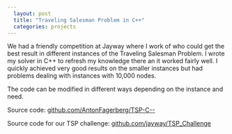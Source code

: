 ```yaml
---
  layout: post
  title: "Traveling Salesman Problem in C++"
  categories: projects
---
```


We had a friendly competition at Jayway where I work of who could get the best result in different instances of the Traveling Salesman Problem. I wrote my solver in C++ to refresh my knowledge there an it worked fairly well. I quickly achieved very good results on the smaller instances but had problems dealing with instances with 10,000 nodes.

The code can be modified in different ways depending on the instance and need.

Source code: [github.com/AntonFagerberg/TSP-C--](https://github.com/AntonFagerberg/TSP-C--)

Source code for our TSP challenge: [github.com/jayway/TSP_Challenge](https://github.com/jayway/TSP_Challenge)
